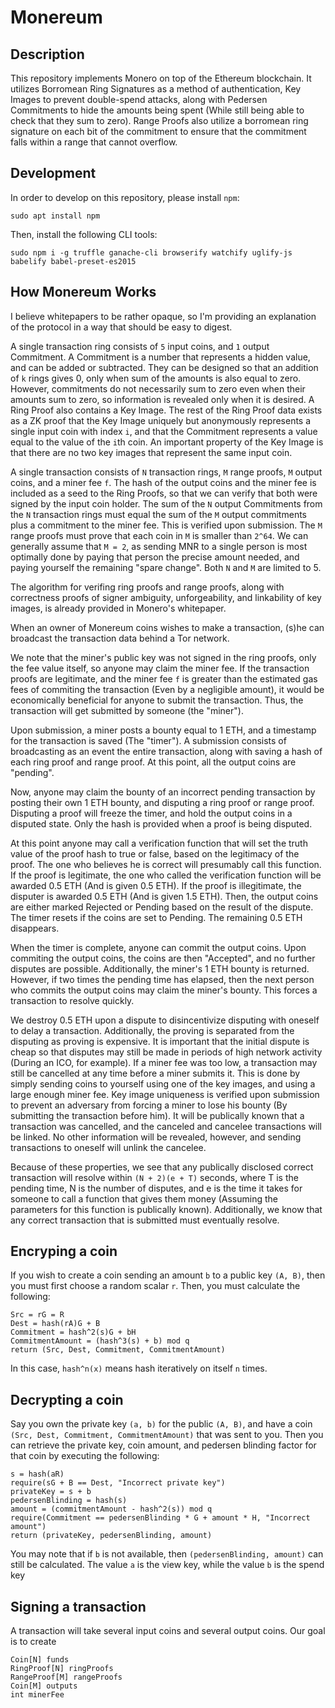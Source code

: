 # Monereum

## Description

This repository implements Monero on top of the Ethereum blockchain. It utilizes Borromean Ring Signatures as a method of authentication, Key Images to prevent double-spend attacks, along with Pedersen Commitments to hide the amounts being spent (While still being able to check that they sum to zero). Range Proofs also utilize a borromean ring signature on each bit of the commitment to ensure that the commitment falls within a range that cannot overflow.

## Development

In order to develop on this repository, please install `npm`:
```
sudo apt install npm
```
Then, install the following CLI tools:
```
sudo npm i -g truffle ganache-cli browserify watchify uglify-js babelify babel-preset-es2015
```

## How Monereum Works

I believe whitepapers to be rather opaque, so I'm providing an explanation of the protocol in a way that should be easy to digest.

A single transaction ring consists of `5` input coins, and `1` output Commitment. A Commitment is a number that represents a hidden value, and can be added or subtracted. They can be designed so that an addition of `k` rings gives 0, only when sum of the amounts is also equal to zero. However, commitments do not necessarily sum to zero even when their amounts sum to zero, so information is revealed only when it is desired. A Ring Proof also contains a Key Image. The rest of the Ring Proof data exists as a ZK proof that the Key Image uniquely but anonymously represents a single input coin with index `i`, and that the Commitment represents a value equal to the value of the `i`th coin. An important property of the Key Image is that there are no two key images that represent the same input coin.

A single transaction consists of `N` transaction rings, `M` range proofs, `M` output coins, and a miner fee `f`. The hash of the output coins and the miner fee is included as a seed to the Ring Proofs, so that we can verify that both were signed by the input coin holder. The sum of the `N` output Commitments from the `N` transaction rings must equal the sum of the `M` output commitments plus a commitment to the miner fee. This is verified upon submission. The `M` range proofs must prove that each coin in `M` is smaller than `2^64`. We can generally assume that `M = 2`, as sending MNR to a single person is most optimally done by paying that person the precise amount needed, and paying yourself the remaining "spare change". Both `N` and `M` are limited to 5.

The algorithm for verifing ring proofs and range proofs, along with correctness proofs of signer ambiguity, unforgeability, and linkability of key images, is already provided in Monero's whitepaper.

When an owner of Monereum coins wishes to make a transaction, (s)he can broadcast the transaction data behind a Tor network.

We note that the miner's public key was not signed in the ring proofs, only the fee value itself, so anyone may claim the miner fee. If the transaction proofs are legitimate, and the miner fee `f` is greater than the estimated gas fees of commiting the transaction (Even by a negligible amount), it would be economically beneficial for anyone to submit the transaction. Thus, the transaction will get submitted by someone (the "miner").

Upon submission, a miner posts a bounty equal to 1 ETH, and a timestamp for the transaction is saved (The "timer"). A submission consists of broadcasting as an event the entire transaction, along with saving a hash of each ring proof and range proof. At this point, all the output coins are "pending".

Now, anyone may claim the bounty of an incorrect pending transaction by posting their own 1 ETH bounty, and disputing a ring proof or range proof. Disputing a proof will freeze the timer, and hold the output coins in a disputed state. Only the hash is provided when a proof is being disputed.

At this point anyone may call a verification function that will set the truth value of the proof hash to true or false, based on the legitimacy of the proof. The one who believes he is correct will presumably call this function. If the proof is legitimate, the one who called the verification function will be awarded 0.5 ETH (And is given 0.5 ETH). If the proof is illegitimate, the disputer is awarded 0.5 ETH (And is given 1.5 ETH). Then, the output coins are either marked Rejected or Pending based on the result of the dispute. The timer resets if the coins are set to Pending. The remaining 0.5 ETH disappears.

When the timer is complete, anyone can commit the output coins. Upon commiting the output coins, the coins are then "Accepted", and no further disputes are possible. Additionally, the miner's 1 ETH bounty is returned. However, if two times the pending time has elapsed, then the next person who commits the output coins may claim the miner's bounty. This forces a transaction to resolve quickly.

We destroy 0.5 ETH upon a dispute to disincentivize disputing with oneself to delay a transaction. Additionally, the proving is separated from the disputing as proving is expensive. It is important that the initial dispute is cheap so that disputes may still be made in periods of high network activity (During an ICO, for example). If a miner fee was too low, a transaction may still be cancelled at any time before a miner submits it. This is done by simply sending coins to yourself using one of the key images, and using a large enough miner fee. Key image uniqueness is verified upon submission to prevent an adversary from forcing a miner to lose his bounty (By submitting the transaction before him). It will be publically known that a transaction was cancelled, and the canceled and cancelee transactions will be linked. No other information will be revealed, however, and sending transactions to oneself will unlink the cancelee.

Because of these properties, we see that any publically disclosed correct transaction will resolve within `(N + 2)(e + T)` seconds, where T is the pending time, N is the number of disputes, and e is the time it takes for someone to call a function that gives them money (Assuming the parameters for this function is publically known). Additionally, we know that any correct transaction that is submitted must eventually resolve.

## Encryping a coin

If you wish to create a coin sending an amount `b` to a public key `(A, B)`, then you must first choose a random scalar `r`. Then, you must calculate the following:

```
Src = rG = R
Dest = hash(rA)G + B
Commitment = hash^2(s)G + bH
CommitmentAmount = (hash^3(s) + b) mod q
return (Src, Dest, Commitment, CommitmentAmount)
```

In this case, `hash^n(x)` means hash iteratively on itself `n` times.

## Decrypting a coin

Say you own the private key `(a, b)` for the public `(A, B)`, and have a coin `(Src, Dest, Commitment, CommitmentAmount)` that was sent to you. Then you can retrieve the private key, coin amount, and pedersen blinding factor for that coin by executing the following:

```
s = hash(aR)
require(sG + B == Dest, "Incorrect private key")
privateKey = s + b
pedersenBlinding = hash(s)
amount = (commitmentAmount - hash^2(s)) mod q
require(Commitment == pedersenBlinding * G + amount * H, "Incorrect amount")
return (privateKey, pedersenBlinding, amount)
```

You may note that if `b` is not available, then `(pedersenBlinding, amount)` can still be calculated. The value `a` is the view key, while the value `b` is the spend key

## Signing a transaction

A transaction will take several input coins and several output coins. Our goal is to create

```
Coin[N] funds
RingProof[N] ringProofs
RangeProof[M] rangeProofs
Coin[M] outputs
int minerFee
```
